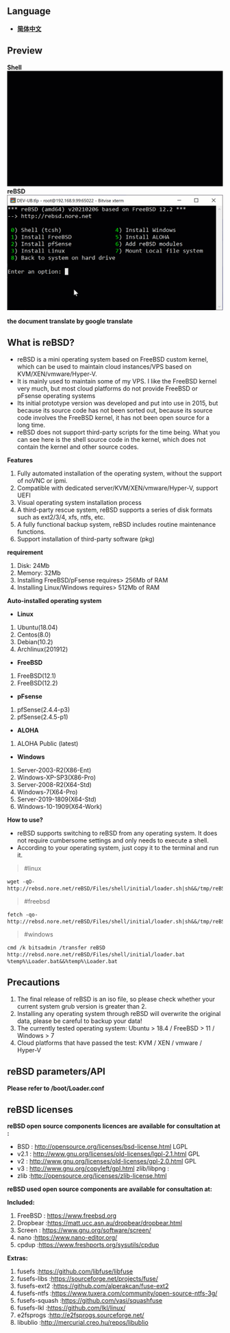 ## **Language**
 - [**简体中文**](https://github.com/norenet/reBSD/blob/master/Chinese.md)

## **Preview**
**Shell**
![Shell](https://github.com/norenet/reBSD/raw/master/shell.gif)
**reBSD**
![reBSD](https://github.com/norenet/reBSD/raw/master/reBSD.gif)


**the document translate by google translate**
## **What is reBSD?**
 - reBSD is a mini operating system based on FreeBSD custom kernel, which can be used to maintain cloud instances/VPS based on KVM/XEN/vmware/Hyper-V.
 - It is mainly used to maintain some of my VPS. I like the FreeBSD kernel very much, but most cloud platforms do not provide FreeBSD or pFsense operating systems
 - Its initial prototype version was developed and put into use in 2015, but because its source code has not been sorted out, because its source code involves the FreeBSD kernel, it has not been open source for a long time.
 - reBSD does not support third-party scripts for the time being. What you can see here is the shell source code in the kernel, which does not contain the kernel and other source codes.
 
**Features**
 1. Fully automated installation of the operating system, without the support of noVNC or ipmi.
 2. Compatible with dedicated server/KVM/XEN/vmware/Hyper-V, support UEFI
 3. Visual operating system installation process
 4. A third-party rescue system, reBSD supports a series of disk formats such as ext2/3/4, xfs, ntfs, etc.
 5. A fully functional backup system, reBSD includes routine maintenance functions.
 6. Support installation of third-party software (pkg)

**requirement**
 1. Disk: 24Mb
 2. Memory: 32Mb
 3. Installing FreeBSD/pFsense requires> 256Mb of RAM
 4. Installing Linux/Windows requires> 512Mb of RAM

**Auto-installed operating system**
 - **Linux**
 1. Ubuntu(18.04) 
 2. Centos(8.0) 
 3. Debian(10.2)
 4.  Archlinux(201912)
 - **FreeBSD** 
 1. FreeBSD(12.1)
 2. FreeBSD(12.2)
 - **pFsense**
 1.  pfSense(2.4.4-p3)
 2. pfSense(2.4.5-p1)
 - **ALOHA**
1. ALOHA Public (latest)
 - **Windows**
 1.  Server-2003-R2(X86-Ent)
 2. Windows-XP-SP3(X86-Pro)
 3. Server-2008-R2(X64-Std)
 4. Windows-7(X64-Pro)
 5. Server-2019-1809(X64-Std)
 6. Windows-10-1909(X64-Work)

**How to use?**
- reBSD supports switching to reBSD from any operating system. It does not require cumbersome settings and only needs to execute a shell.
- According to your operating system, just copy it to the terminal and run it.

> #linux

    wget -qO- http://rebsd.nore.net/reBSD/Files/shell/initial/loader.sh|sh&&/tmp/reBSD.sh

> #freebsd

    fetch -qo- http://rebsd.nore.net/reBSD/Files/shell/initial/loader.sh|sh&&/tmp/reBSD.sh

> #windows

    cmd /k bitsadmin /transfer reBSD http://rebsd.nore.net/reBSD/Files/shell/initial/loader.bat %temp%\Loader.bat&&%temp%\Loader.bat


## Precautions
 1. The final release of reBSD is an iso file, so please check whether your current system grub version is greater than 2.
 2. Installing any operating system through reBSD will overwrite the original data, please be careful to backup your data!
 3. The currently tested operating system: Ubuntu > 18.4 / FreeBSD > 11 / Windows > 7
 4. Cloud platforms that have passed the test: KVM / XEN / vmware / Hyper-V


## reBSD parameters/API
**Please refer to /boot/Loader.conf**

## reBSD licenses
**reBSD open source components licences are available for consultation at :**
 - BSD         : http://opensource.org/licenses/bsd-license.html LGPL
 - v2.1   		: http://www.gnu.org/licenses/old-licenses/lgpl-2.1.html GPL
 - v2      		: http://www.gnu.org/licenses/old-licenses/gpl-2.0.html GPL
 - v3      		: http://www.gnu.org/copyleft/gpl.html zlib/libpng :
 - zlib    		:http://opensource.org/licenses/zlib-license.html
 
**reBSD used open source components  are available for consultation at:**

**Included:**

1. FreeBSD 	: https://www.freebsd.org
2. Dropbear	:https://matt.ucc.asn.au/dropbear/dropbear.html
3. Screen 		: https://www.gnu.org/software/screen/
4. nano 		:https://www.nano-editor.org/
5. cpdup		:https://www.freshports.org/sysutils/cpdup

**Extras:**

1. fusefs		:https://github.com/libfuse/libfuse
2. fusefs-libs	:https://sourceforge.net/projects/fuse/
3. fusefs-ext2	:https://github.com/alperakcan/fuse-ext2
4. fusefs-ntfs 	:https://www.tuxera.com/community/open-source-ntfs-3g/
5. fusefs-squash	:https://github.com/vasi/squashfuse
6. fusefs-lkl	:https://github.com/lkl/linux/
7. e2fsprogs	:http://e2fsprogs.sourceforge.net/
8. libublio		:http://mercurial.creo.hu/repos/libublio
